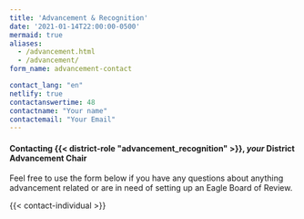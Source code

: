 ```yaml
---
title: 'Advancement & Recognition'
date: '2021-01-14T22:00:00-0500'
mermaid: true
aliases:
  - /advancement.html
  - /advancement/
form_name: advancement-contact

contact_lang: "en"
netlify: true
contactanswertime: 48
contactname: "Your name"
contactemail: "Your Email"
---
```


#### Contacting __{{< district-role "advancement_recognition" >}}__, _your_ District Advancement Chair

Feel free to use the form below if you have any questions about anything advancement related or are in need of setting up an Eagle Board of Review.

{{< contact-individual >}}
